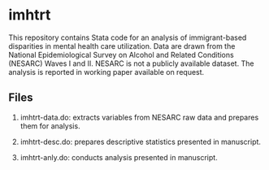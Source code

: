 # imhtrt
This repository contains Stata code for an analysis of immigrant-based disparities in mental health care utilization. Data are drawn from the National Epidemiological Survey on Alcohol and Related Conditions (NESARC) Waves I and II. NESARC is not a publicly available dataset. The analysis is reported in working paper available on request.

## Files
1. imhtrt-data.do: extracts variables from NESARC raw data and prepares them for analysis.

2. imhtrt-desc.do: prepares descriptive statistics presented in manuscript.

3. imhtrt-anly.do: conducts analysis presented in manuscript.